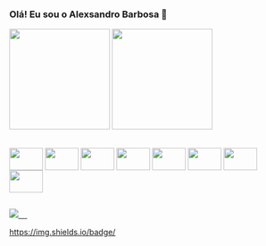### Olá! Eu sou o Alexsandro Barbosa 👋

<div>
      <a href="https://github.com/lbseven7"><a>
      <img height="180em" src="https://github-readme-stats.vercel.app/api?username=lbseven7&show_icons=true&theme=tokyonight&includes_all_commits=true" />
      <img height="180em" src="https://github-readme-stats.vercel.app/api/top-langs/?username=lbseven7&layout=compact&langs_count=16&theme=tokyonight" >  
</div>

  ##
      
<div style="display: inline_block">
    <img align="center" width="60" height="40" src="https://cdn.jsdelivr.net/gh/devicons/devicon/icons/css3/css3-original.svg" >
    <img align="center" width="60" height="40" src="https://cdn.jsdelivr.net/gh/devicons/devicon/icons/javascript/javascript-original.svg" >
    <img align="center" width="60" height="40" src="https://cdn.jsdelivr.net/gh/devicons/devicon/icons/html5/html5-original.svg" >
    <img align="center" width="60" height="40" src="https://cdn.jsdelivr.net/gh/devicons/devicon/icons/python/python-original.svg" >
    <img align="center" width="60" height="40" src="https://cdn.jsdelivr.net/gh/devicons/devicon/icons/git/git-original.svg" >
    <img align="center" width="60" height="40" src="https://cdn.jsdelivr.net/gh/devicons/devicon/icons/react/react-original.svg" >
    <img align="center" width="60" height="40" src="https://cdn.jsdelivr.net/gh/devicons/devicon/icons/redux/redux-original.svg" >
    <img align="center" width="60" height="40" src="https://cdn.jsdelivr.net/gh/devicons/devicon/icons/jest/jest-plain.svg" >
</div>
      
  ##

<div>
      <a href="https://www.youtube.com/channel/UCBrXU9XW8YQA5K-HDGIpKAA" target="_blank"> <img src="http://img.shields.io/badge/YouTube-FF0000?style=for-thebadge&logo=YouTube&logoColor=white" target="_blank"> </a>
      <a href="" target="_blank"> <img src="" target="_blank"> </a>
      <a href="" target="_blank"> <img src="" target="_blank"> </a>
      <a href="" target="_blank"> <img src="" target="_blank"> </a>
      <a href="" target="_blank"> <img src="" target="_blank"> </a>
</div>            
                     
https://img.shields.io/badge/
